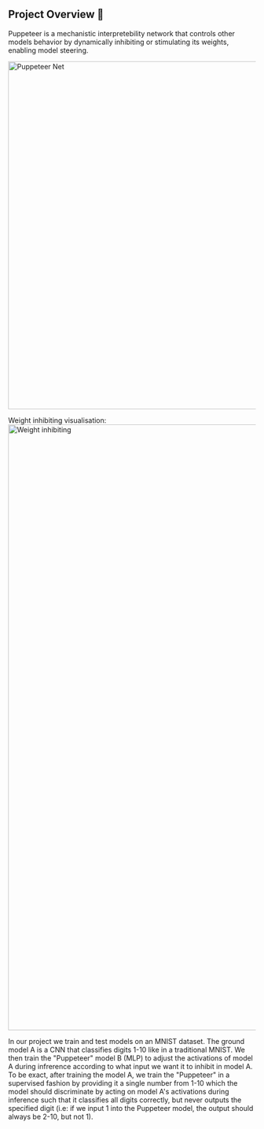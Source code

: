 ## Project Overview 🔎

Puppeteer is a mechanistic interpretebility network that controls other models behavior by dynamically inhibiting or stimulating its weights, enabling model steering.

<img width="707" alt="Puppeteer Net" src="https://github.com/user-attachments/assets/6af5ecd0-9e6f-460c-9ce3-e903a8aa99d2">

Weight inhibiting visualisation:
<img width="1231" alt="Weight inhibiting" src="https://github.com/user-attachments/assets/c7ec42b0-2bdf-4946-98c6-9bc75c84d15d">


In our project we train and test models on an MNIST dataset. The ground model A is a CNN that classifies digits 1-10 like in a traditional MNIST. We then train the  "Puppeteer" model B (MLP) to adjust the activations of model A during infrerence according to what input we want it to inhibit in model A. To be exact, after training the model A, we train the "Puppeteer" in a supervised fashion by providing it a single number from 1-10 which the model should discriminate by acting on model A's activations during inference such that it classifies all digits correctly, but never outputs the specified digit (i.e: if we input 1 into the Puppeteer model, the output should always be 2-10, but not 1).
